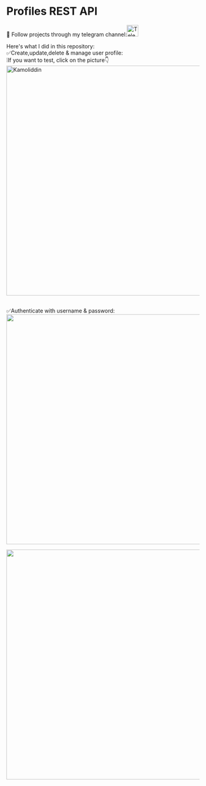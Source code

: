 # Profiles REST API

👀 Follow projects through my telegram channel:<a href="https://t.me/my_partfolio_web" target='_blank'><img height="30em" src="https://telegra.ph/file/6dab703f0e680b0ed613f.png" alt = "Telegram"/></a>
<br/>

Here's what I did in this repository:<br/>
✅Create,update,delete & manage user profile:<br/>
❕If you want to test, click on the picture👇<br/>
<a href="http://139.59.140.92/api/hello-view/" target='_blank'><img height="600px" src="https://user-images.githubusercontent.com/104998959/210186604-31fe9705-7d37-46a8-a907-d3e553f7e930.png" alt="Kamoliddin" align = "center"/></a><br/><br/>

✅Authenticate with username & password:<br>
<a href="http://139.59.140.92/api/profile/" target='_blank'><img height="600px" src="https://user-images.githubusercontent.com/104998959/210187078-dc73a625-d886-4aad-b3d3-ce607bc585d7.png"></a>

<a href="http://139.59.140.92/api/profile/" target='_blank'><img height="600px" src="https://user-images.githubusercontent.com/104998959/210187146-1b87b508-afb8-4c14-9966-35f27a0a8890.png"></a>
